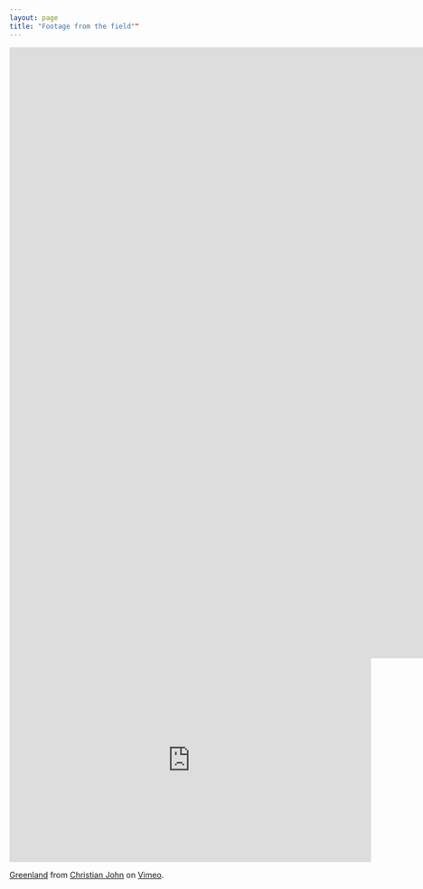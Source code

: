 ```yaml
---
layout: page
title: "Footage from the field""
---
```


<iframe src="https://player.vimeo.com/video/530988274?title=0&amp;byline=0&amp;portrait=0&amp;speed=0&amp;badge=0&amp;autopause=0&amp;player_id=0&amp;app_id=58479" width="1920" height="1080" frameborder="0" allow="autoplay; fullscreen; picture-in-picture" allowfullscreen title="Sierra scenes"></iframe>

<iframe src="https://player.vimeo.com/video/136984369" width="640" height="360" frameborder="0" allow="autoplay; fullscreen" allowfullscreen></iframe>
<p><a href="https://vimeo.com/136984369">Greenland</a> from <a href="https://vimeo.com/user42061674">Christian John</a> on <a href="https://vimeo.com">Vimeo</a>.</p>